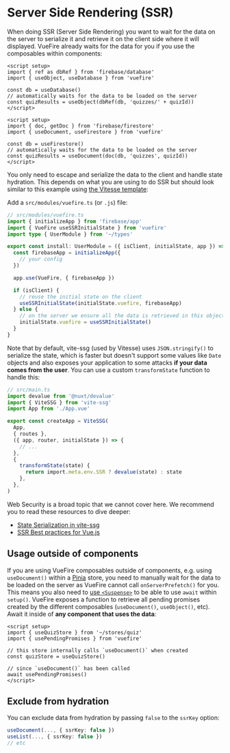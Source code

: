 # Server Side Rendering (SSR)

<!-- NOTE: hide until it works -->
<!-- ::: tip
If you are using Nuxt.js, read the [Nuxt guide](./nuxt.md) instead, most of the things are already configured for you.
::: -->

When doing SSR (Server Side Rendering) you want to wait for the data on the server to serialize it and retrieve it on the client side where it will displayed. VueFire already waits for the data for you if you use the composables within components:

<FirebaseExample>

```vue
<script setup>
import { ref as dbRef } from 'firebase/database'
import { useObject, useDatabase } from 'vuefire'

const db = useDatabase()
// automatically waits for the data to be loaded on the server
const quizResults = useObject(dbRef(db, 'quizzes/' + quizId))
</script>
```

```vue
<script setup>
import { doc, getDoc } from 'firebase/firestore'
import { useDocument, useFirestore } from 'vuefire'

const db = useFirestore()
// automatically waits for the data to be loaded on the server
const quizResults = useDocument(doc(db, 'quizzes', quizId))
</script>
```

</FirebaseExample>

You only need to escape and serialize the data to the client and handle state hydration. This depends on what you are using to do SSR but should look similar to this example using [the Vitesse template](https://github.com/antfu/vitesse):

Add a `src/modules/vuefire.ts` (or `.js`) file:

```ts
// src/modules/vuefire.ts
import { initializeApp } from 'firebase/app'
import { VueFire useSSRInitialState } from 'vuefire'
import type { UserModule } from '~/types'

export const install: UserModule = ({ isClient, initialState, app }) => {
  const firebaseApp = initializeApp({
    // your config
  })

  app.use(VueFire, { firebaseApp })

  if (isClient) {
    // reuse the initial state on the client
    useSSRInitialState(initialState.vuefire, firebaseApp)
  } else {
    // on the server we ensure all the data is retrieved in this object
    initialState.vuefire = useSSRInitialState()
  }
}
```

Note that by default, vite-ssg (used by Vitesse) uses `JSON.stringify()` to serialize the state, which is faster but doesn't support some values like `Date` objects and also exposes your application to some attacks **if your data comes from the user**. You can use a custom `transformState` function to handle this:

```ts
// src/main.ts
import devalue from '@nuxt/devalue'
import { ViteSSG } from 'vite-ssg'
import App from './App.vue'

export const createApp = ViteSSG(
  App,
  { routes },
  ({ app, router, initialState }) => {
    // ...
  },
  {
    transformState(state) {
      return import.meta.env.SSR ? devalue(state) : state
    },
  },
)
```

Web Security is a broad topic that we cannot cover here. We recommend you to read these resources to dive deeper:

- [State Serialization in vite-ssg](https://github.com/antfu/vite-ssg#state-serialization)
- [SSR Best practices for Vue.js](https://vuejs.org/guide/best-practices/security.html#server-side-rendering-ssr)

## Usage outside of components

If you are using VueFire composables outside of components, e.g. using `useDocument()` within a [Pinia](https://pinia.vuejs.org) store, you need to manually wait for the data to be loaded on the server as VueFire cannot call `onServerPrefetch()` for you. This means you also need to [use `<Suspense>`](https://vuejs.org/guide/built-ins/suspense.html#suspense) to be able to use `await` within `setup()`. VueFire exposes a function to retrieve all pending promises created by the different composables (`useDocument()`, `useObject()`, etc). Await it inside of **any component that uses the data**:

```vue
<script setup>
import { useQuizStore } from '~/stores/quiz'
import { usePendingPromises } from 'vuefire'

// this store internally calls `useDocument()` when created
const quizStore = useQuizStore()

// since `useDocument()` has been called 
await usePendingPromises()
</script>
```

## Exclude from hydration

You can exclude data from hydration by passing `false` to the `ssrKey` option:

```ts
useDocument(..., { ssrKey: false })
useList(..., { ssrKey: false })
// etc
```

<!-- TODO: I wonder if we could attach effect scopes to applications so `onServerPrefetch()` is still awaited when attached -->

<!-- 

## Vue Router Data Loaders

Get the data once only on server

```vue
<script lang="ts">
export const useUserList = defineLoader(async () => {
  const { data: users, promise } = useCollection(collection(db, 'users'), { once: true })
  await promise.value
  // or
  // const users = await useCollectionOnce(collection(db, 'users'))
  return users
})
</script>

<script setup lang="ts">
const { data: users } = useUserList()
</script>
```

-->

